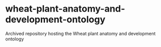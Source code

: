 # wheat-plant-anatomy-and-development-ontology
Archived repository hosting the Wheat plant anatomy and development ontology
